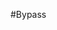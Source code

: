 











































































































































































#Bypass
